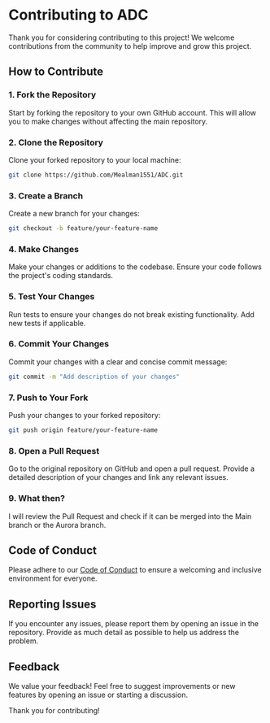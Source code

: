 # Contributing to ADC

Thank you for considering contributing to this project! We welcome contributions from the community to help improve and grow this project.

## How to Contribute

### 1. Fork the Repository
Start by forking the repository to your own GitHub account. This will allow you to make changes without affecting the main repository.

### 2. Clone the Repository
Clone your forked repository to your local machine:
```bash
git clone https://github.com/Mealman1551/ADC.git
```

### 3. Create a Branch
Create a new branch for your changes:
```bash
git checkout -b feature/your-feature-name
```

### 4. Make Changes
Make your changes or additions to the codebase. Ensure your code follows the project's coding standards.

### 5. Test Your Changes
Run tests to ensure your changes do not break existing functionality. Add new tests if applicable.

### 6. Commit Your Changes
Commit your changes with a clear and concise commit message:
```bash
git commit -m "Add description of your changes"
```

### 7. Push to Your Fork
Push your changes to your forked repository:
```bash
git push origin feature/your-feature-name
```

### 8. Open a Pull Request
Go to the original repository on GitHub and open a pull request. Provide a detailed description of your changes and link any relevant issues.

### 9. What then?
I will review the Pull Request and check if it can be merged into the Main branch or the Aurora branch.

## Code of Conduct
Please adhere to our [Code of Conduct](CODE_OF_CONDUCT.md) to ensure a welcoming and inclusive environment for everyone.

## Reporting Issues
If you encounter any issues, please report them by opening an issue in the repository. Provide as much detail as possible to help us address the problem.

## Feedback
We value your feedback! Feel free to suggest improvements or new features by opening an issue or starting a discussion.

Thank you for contributing!